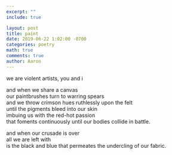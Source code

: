 ```yaml
---
excerpt: ""
include: true

layout: post
title: paint
date: 2019-06-22 1:02:00 -0700
categories: poetry
math: true
comments: true
author: Aaron
---
```


we are violent artists, you and i  

and when we share a canvas  
our paintbrushes turn to warring spears  
and we throw crimson hues ruthlessly upon the felt  
until the pigments bleed into our skin  
imbuing us with the red-hot passion  
that foments continuously until our bodies collide in battle.  

and when our crusade is over  
all we are left with  
is the black and blue that permeates the undercling of our fabric.  
